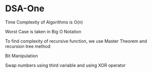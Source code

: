 # DSA-One

Time Complexity of Algorithms is O(n)

Worst Case is taken in Big O Notation

To find complexity of recursive function, we use Master Theorem and recursion tree method

Bit Manipulation

Swap numbers using third variable and using XOR operator
